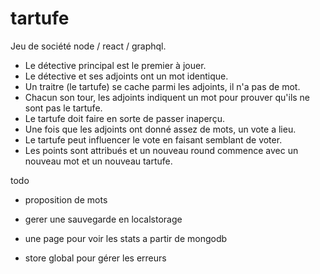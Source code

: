 # tartufe


Jeu de société node / react / graphql.

- Le détective principal est le premier à jouer.
- Le détective et ses adjoints ont un mot identique.
- Un traitre (le tartufe) se cache parmi les adjoints, il n'a pas de mot.
- Chacun son tour, les adjoints indiquent un mot pour prouver qu'ils ne sont pas le tartufe.
- Le tartufe doit faire en sorte de passer inaperçu.
- Une fois que les adjoints ont donné assez de mots, un vote a lieu.
- Le tartufe peut influencer le vote en faisant semblant de voter.
- Les points sont attribués et un nouveau round commence avec un nouveau mot et un nouveau tartufe.


todo

- proposition de mots

- gerer une sauvegarde en localstorage

- une page pour voir les stats a partir de mongodb

- store global pour gérer les erreurs
